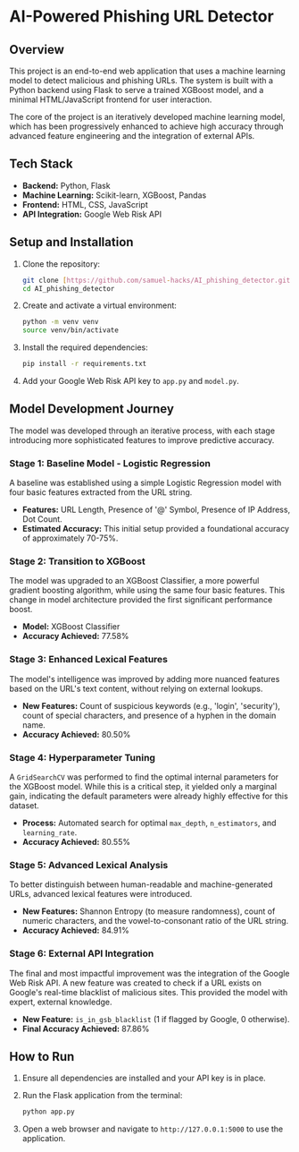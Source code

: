 # AI-Powered Phishing URL Detector

## Overview

This project is an end-to-end web application that uses a machine learning model to detect malicious and phishing URLs. The system is built with a Python backend using Flask to serve a trained XGBoost model, and a minimal HTML/JavaScript frontend for user interaction.

The core of the project is an iteratively developed machine learning model, which has been progressively enhanced to achieve high accuracy through advanced feature engineering and the integration of external APIs.

## Tech Stack

- **Backend:** Python, Flask
- **Machine Learning:** Scikit-learn, XGBoost, Pandas
- **Frontend:** HTML, CSS, JavaScript
- **API Integration:** Google Web Risk API

## Setup and Installation

1.  Clone the repository:
    ```bash
    git clone [https://github.com/samuel-hacks/AI_phishing_detector.git](https://github.com/samuel-hacks/AI_phishing_detector.git)
    cd AI_phishing_detector
    ```

2.  Create and activate a virtual environment:
    ```bash
    python -m venv venv
    source venv/bin/activate
    ```

3.  Install the required dependencies:
    ```bash
    pip install -r requirements.txt
    ```

4.  Add your Google Web Risk API key to `app.py` and `model.py`.

## Model Development Journey

The model was developed through an iterative process, with each stage introducing more sophisticated features to improve predictive accuracy.

### Stage 1: Baseline Model - Logistic Regression
A baseline was established using a simple Logistic Regression model with four basic features extracted from the URL string.

- **Features:** URL Length, Presence of '@' Symbol, Presence of IP Address, Dot Count.
- **Estimated Accuracy:** This initial setup provided a foundational accuracy of approximately 70-75%.

### Stage 2: Transition to XGBoost
The model was upgraded to an XGBoost Classifier, a more powerful gradient boosting algorithm, while using the same four basic features. This change in model architecture provided the first significant performance boost.

- **Model:** XGBoost Classifier
- **Accuracy Achieved:** 77.58%

### Stage 3: Enhanced Lexical Features
The model's intelligence was improved by adding more nuanced features based on the URL's text content, without relying on external lookups.

- **New Features:** Count of suspicious keywords (e.g., 'login', 'security'), count of special characters, and presence of a hyphen in the domain name.
- **Accuracy Achieved:** 80.50%

### Stage 4: Hyperparameter Tuning
A `GridSearchCV` was performed to find the optimal internal parameters for the XGBoost model. While this is a critical step, it yielded only a marginal gain, indicating the default parameters were already highly effective for this dataset.

- **Process:** Automated search for optimal `max_depth`, `n_estimators`, and `learning_rate`.
- **Accuracy Achieved:** 80.55%

### Stage 5: Advanced Lexical Analysis
To better distinguish between human-readable and machine-generated URLs, advanced lexical features were introduced.

- **New Features:** Shannon Entropy (to measure randomness), count of numeric characters, and the vowel-to-consonant ratio of the URL string.
- **Accuracy Achieved:** 84.91%

### Stage 6: External API Integration
The final and most impactful improvement was the integration of the Google Web Risk API. A new feature was created to check if a URL exists on Google's real-time blacklist of malicious sites. This provided the model with expert, external knowledge.

- **New Feature:** `is_in_gsb_blacklist` (1 if flagged by Google, 0 otherwise).
- **Final Accuracy Achieved:** 87.86%

## How to Run

1.  Ensure all dependencies are installed and your API key is in place.

2.  Run the Flask application from the terminal:
    ```bash
    python app.py
    ```

3.  Open a web browser and navigate to `http://127.0.0.1:5000` to use the application.
